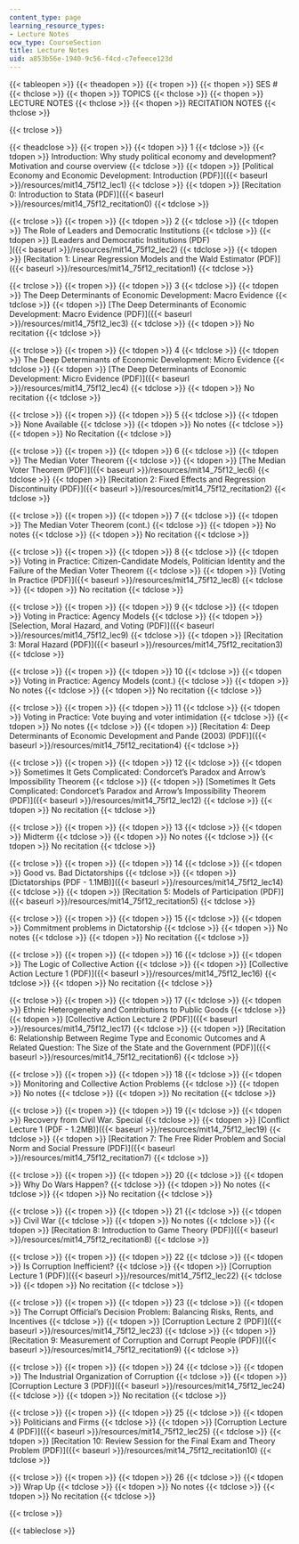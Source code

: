 ```yaml
---
content_type: page
learning_resource_types:
- Lecture Notes
ocw_type: CourseSection
title: Lecture Notes
uid: a853b56e-1940-9c56-f4cd-c7efeece123d
---
```


{{< tableopen >}}
{{< theadopen >}}
{{< tropen >}}
{{< thopen >}}
SES #
{{< thclose >}}
{{< thopen >}}
TOPICS
{{< thclose >}}
{{< thopen >}}
LECTURE NOTES
{{< thclose >}}
{{< thopen >}}
RECITATION NOTES
{{< thclose >}}

{{< trclose >}}

{{< theadclose >}}
{{< tropen >}}
{{< tdopen >}}
1
{{< tdclose >}}
{{< tdopen >}}
Introduction: Why study political economy and development? Motivation and course overview
{{< tdclose >}}
{{< tdopen >}}
[Political Economy and Economic Development: Introduction (PDF)]({{< baseurl >}}/resources/mit14_75f12_lec1)
{{< tdclose >}}
{{< tdopen >}}
[Recitation 0: Introduction to Stata (PDF)]({{< baseurl >}}/resources/mit14_75f12_recitation0)
{{< tdclose >}}

{{< trclose >}}
{{< tropen >}}
{{< tdopen >}}
2
{{< tdclose >}}
{{< tdopen >}}
The Role of Leaders and Democratic Institutions
{{< tdclose >}}
{{< tdopen >}}
[Leaders and Democratic Institutions (PDF)  
]({{< baseurl >}}/resources/mit14_75f12_lec2)
{{< tdclose >}}
{{< tdopen >}}
[Recitation 1: Linear Regression Models and the Wald Estimator (PDF)]({{< baseurl >}}/resources/mit14_75f12_recitation1)
{{< tdclose >}}

{{< trclose >}}
{{< tropen >}}
{{< tdopen >}}
3
{{< tdclose >}}
{{< tdopen >}}
The Deep Determinants of Economic Development: Macro Evidence
{{< tdclose >}}
{{< tdopen >}}
[The Deep Determinants of Economic Development: Macro Evidence (PDF)]({{< baseurl >}}/resources/mit14_75f12_lec3)
{{< tdclose >}}
{{< tdopen >}}
No recitation
{{< tdclose >}}

{{< trclose >}}
{{< tropen >}}
{{< tdopen >}}
4
{{< tdclose >}}
{{< tdopen >}}
The Deep Determinants of Economic Development: Micro Evidence
{{< tdclose >}}
{{< tdopen >}}
[The Deep Determinants of Economic Development: Micro Evidence (PDF)]({{< baseurl >}}/resources/mit14_75f12_lec4)
{{< tdclose >}}
{{< tdopen >}}
No recitation
{{< tdclose >}}

{{< trclose >}}
{{< tropen >}}
{{< tdopen >}}
5
{{< tdclose >}}
{{< tdopen >}}
None Available
{{< tdclose >}}
{{< tdopen >}}
No notes
{{< tdclose >}}
{{< tdopen >}}
No Recitation
{{< tdclose >}}

{{< trclose >}}
{{< tropen >}}
{{< tdopen >}}
6
{{< tdclose >}}
{{< tdopen >}}
The Median Voter Theorem
{{< tdclose >}}
{{< tdopen >}}
[The Median Voter Theorem (PDF)]({{< baseurl >}}/resources/mit14_75f12_lec6)
{{< tdclose >}}
{{< tdopen >}}
[Recitation 2: Fixed Effects and Regression Discontinuity (PDF)]({{< baseurl >}}/resources/mit14_75f12_recitation2)
{{< tdclose >}}

{{< trclose >}}
{{< tropen >}}
{{< tdopen >}}
7
{{< tdclose >}}
{{< tdopen >}}
The Median Voter Theorem (cont.)
{{< tdclose >}}
{{< tdopen >}}
No notes
{{< tdclose >}}
{{< tdopen >}}
No recitation
{{< tdclose >}}

{{< trclose >}}
{{< tropen >}}
{{< tdopen >}}
8
{{< tdclose >}}
{{< tdopen >}}
Voting in Practice: Citizen-Candidate Models, Politician Identity and the Failure of the Median Voter Theorem
{{< tdclose >}}
{{< tdopen >}}
[Voting In Practice (PDF)]({{< baseurl >}}/resources/mit14_75f12_lec8)
{{< tdclose >}}
{{< tdopen >}}
No recitation
{{< tdclose >}}

{{< trclose >}}
{{< tropen >}}
{{< tdopen >}}
9
{{< tdclose >}}
{{< tdopen >}}
Voting in Practice: Agency Models
{{< tdclose >}}
{{< tdopen >}}
[Selection, Moral Hazard, and Voting (PDF)]({{< baseurl >}}/resources/mit14_75f12_lec9)
{{< tdclose >}}
{{< tdopen >}}
[Recitation 3: Moral Hazard (PDF)]({{< baseurl >}}/resources/mit14_75f12_recitation3)
{{< tdclose >}}

{{< trclose >}}
{{< tropen >}}
{{< tdopen >}}
10
{{< tdclose >}}
{{< tdopen >}}
Voting in Practice: Agency Models (cont.)
{{< tdclose >}}
{{< tdopen >}}
No notes
{{< tdclose >}}
{{< tdopen >}}
No recitation
{{< tdclose >}}

{{< trclose >}}
{{< tropen >}}
{{< tdopen >}}
11
{{< tdclose >}}
{{< tdopen >}}
Voting in Practice: Vote buying and voter intimidation
{{< tdclose >}}
{{< tdopen >}}
No notes
{{< tdclose >}}
{{< tdopen >}}
[Recitation 4: Deep Determinants of Economic Development and Pande (2003) (PDF)]({{< baseurl >}}/resources/mit14_75f12_recitation4)
{{< tdclose >}}

{{< trclose >}}
{{< tropen >}}
{{< tdopen >}}
12
{{< tdclose >}}
{{< tdopen >}}
Sometimes It Gets Complicated: Condorcet’s Paradox and Arrow’s Impossibility Theorem
{{< tdclose >}}
{{< tdopen >}}
[Sometimes It Gets Complicated: Condorcet’s Paradox and Arrow’s Impossibility Theorem (PDF)]({{< baseurl >}}/resources/mit14_75f12_lec12)
{{< tdclose >}}
{{< tdopen >}}
No recitation
{{< tdclose >}}

{{< trclose >}}
{{< tropen >}}
{{< tdopen >}}
13
{{< tdclose >}}
{{< tdopen >}}
Midterm
{{< tdclose >}}
{{< tdopen >}}
No notes
{{< tdclose >}}
{{< tdopen >}}
No recitation
{{< tdclose >}}

{{< trclose >}}
{{< tropen >}}
{{< tdopen >}}
14
{{< tdclose >}}
{{< tdopen >}}
Good vs. Bad Dictatorships
{{< tdclose >}}
{{< tdopen >}}
[Dictatorships (PDF - 1.1MB)]({{< baseurl >}}/resources/mit14_75f12_lec14)
{{< tdclose >}}
{{< tdopen >}}
[Recitation 5: Models of Participation (PDF)]({{< baseurl >}}/resources/mit14_75f12_recitation5)
{{< tdclose >}}

{{< trclose >}}
{{< tropen >}}
{{< tdopen >}}
15
{{< tdclose >}}
{{< tdopen >}}
Commitment problems in Dictatorship
{{< tdclose >}}
{{< tdopen >}}
No notes
{{< tdclose >}}
{{< tdopen >}}
No recitation
{{< tdclose >}}

{{< trclose >}}
{{< tropen >}}
{{< tdopen >}}
16
{{< tdclose >}}
{{< tdopen >}}
The Logic of Collective Action
{{< tdclose >}}
{{< tdopen >}}
[Collective Action Lecture 1 (PDF)]({{< baseurl >}}/resources/mit14_75f12_lec16)
{{< tdclose >}}
{{< tdopen >}}
No recitation
{{< tdclose >}}

{{< trclose >}}
{{< tropen >}}
{{< tdopen >}}
17
{{< tdclose >}}
{{< tdopen >}}
Ethnic Heterogeneity and Contributions to Public Goods
{{< tdclose >}}
{{< tdopen >}}
[Collective Action Lecture 2 (PDF)]({{< baseurl >}}/resources/mit14_75f12_lec17)
{{< tdclose >}}
{{< tdopen >}}
[Recitation 6: Relationship Between Regime Type and Economic Outcomes and A Related Question: The Size of the State and the Government (PDF)]({{< baseurl >}}/resources/mit14_75f12_recitation6)
{{< tdclose >}}

{{< trclose >}}
{{< tropen >}}
{{< tdopen >}}
18
{{< tdclose >}}
{{< tdopen >}}
Monitoring and Collective Action Problems
{{< tdclose >}}
{{< tdopen >}}
No notes
{{< tdclose >}}
{{< tdopen >}}
No recitation
{{< tdclose >}}

{{< trclose >}}
{{< tropen >}}
{{< tdopen >}}
19
{{< tdclose >}}
{{< tdopen >}}
Recovery from Civil War. Special
{{< tdclose >}}
{{< tdopen >}}
[Conflict Lecture 1 (PDF - 1.2MB)]({{< baseurl >}}/resources/mit14_75f12_lec19)
{{< tdclose >}}
{{< tdopen >}}
[Recitation 7: The Free Rider Problem and Social Norm and Social Pressure (PDF)]({{< baseurl >}}/resources/mit14_75f12_recitation7)
{{< tdclose >}}

{{< trclose >}}
{{< tropen >}}
{{< tdopen >}}
20
{{< tdclose >}}
{{< tdopen >}}
Why Do Wars Happen?
{{< tdclose >}}
{{< tdopen >}}
No notes
{{< tdclose >}}
{{< tdopen >}}
No recitation
{{< tdclose >}}

{{< trclose >}}
{{< tropen >}}
{{< tdopen >}}
21
{{< tdclose >}}
{{< tdopen >}}
Civil War
{{< tdclose >}}
{{< tdopen >}}
No notes
{{< tdclose >}}
{{< tdopen >}}
[Recitation 8: Introduction to Game Theory (PDF)]({{< baseurl >}}/resources/mit14_75f12_recitation8)
{{< tdclose >}}

{{< trclose >}}
{{< tropen >}}
{{< tdopen >}}
22
{{< tdclose >}}
{{< tdopen >}}
Is Corruption Inefficient?
{{< tdclose >}}
{{< tdopen >}}
[Corruption Lecture 1 (PDF)]({{< baseurl >}}/resources/mit14_75f12_lec22)
{{< tdclose >}}
{{< tdopen >}}
No recitation
{{< tdclose >}}

{{< trclose >}}
{{< tropen >}}
{{< tdopen >}}
23
{{< tdclose >}}
{{< tdopen >}}
The Corrupt Official’s Decision Problem: Balancing Risks, Rents, and Incentives
{{< tdclose >}}
{{< tdopen >}}
[Corruption Lecture 2 (PDF)]({{< baseurl >}}/resources/mit14_75f12_lec23)
{{< tdclose >}}
{{< tdopen >}}
[Recitation 9: Measurement of Corruption and Corrupt People (PDF)]({{< baseurl >}}/resources/mit14_75f12_recitation9)
{{< tdclose >}}

{{< trclose >}}
{{< tropen >}}
{{< tdopen >}}
24
{{< tdclose >}}
{{< tdopen >}}
The Industrial Organization of Corruption
{{< tdclose >}}
{{< tdopen >}}
[Corruption Lecture 3 (PDF)]({{< baseurl >}}/resources/mit14_75f12_lec24)
{{< tdclose >}}
{{< tdopen >}}
No recitation
{{< tdclose >}}

{{< trclose >}}
{{< tropen >}}
{{< tdopen >}}
25
{{< tdclose >}}
{{< tdopen >}}
Politicians and Firms
{{< tdclose >}}
{{< tdopen >}}
[Corruption Lecture 4 (PDF)]({{< baseurl >}}/resources/mit14_75f12_lec25)
{{< tdclose >}}
{{< tdopen >}}
[Recitation 10: Review Session for the Final Exam and Theory Problem (PDF)]({{< baseurl >}}/resources/mit14_75f12_recitation10)
{{< tdclose >}}

{{< trclose >}}
{{< tropen >}}
{{< tdopen >}}
26
{{< tdclose >}}
{{< tdopen >}}
Wrap Up
{{< tdclose >}}
{{< tdopen >}}
No notes
{{< tdclose >}}
{{< tdopen >}}
No recitation
{{< tdclose >}}

{{< trclose >}}

{{< tableclose >}}